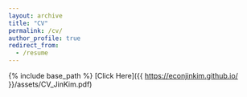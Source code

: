 ```yaml
---
layout: archive
title: "CV"
permalink: /cv/
author_profile: true
redirect_from:
  - /resume
---
```


{% include base_path %}
[Click Here]({{ https://econjinkim.github.io/ }}/assets/CV_JinKim.pdf)
